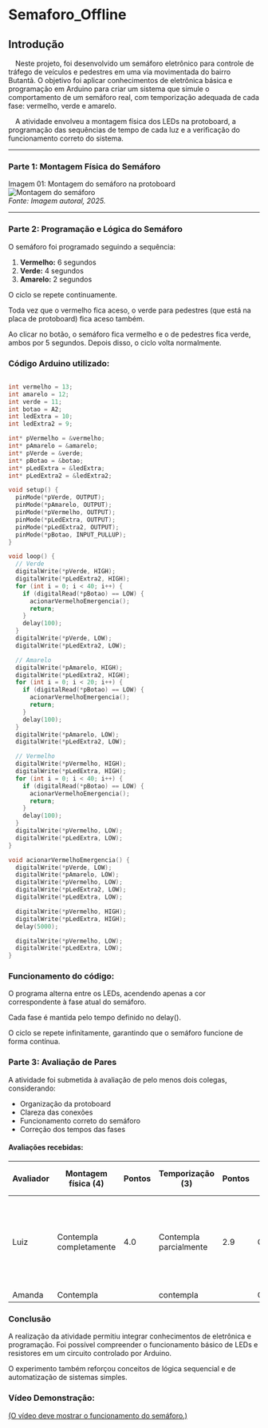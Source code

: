 # Semaforo_Offline

## Introdução
&emsp;Neste projeto, foi desenvolvido um semáforo eletrônico para controle de tráfego de veículos e pedestres em uma via movimentada do bairro Butantã. O objetivo foi aplicar conhecimentos de eletrônica básica e programação em Arduino para criar um sistema que simule o comportamento de um semáforo real, com temporização adequada de cada fase: vermelho, verde e amarelo.

&emsp;A atividade envolveu a montagem física dos LEDs na protoboard, a programação das sequências de tempo de cada luz e a verificação do funcionamento correto do sistema.

---

### Parte 1: Montagem Física do Semáforo

Imagem 01: Montagem do semáforo na protoboard
![Montagem do semáforo](../Semaforo_Offline/assets/imagens/semaforo_verde.jpeg)  
*Fonte: Imagem autoral, 2025.*

---

### Parte 2: Programação e Lógica do Semáforo

O semáforo foi programado seguindo a sequência:

1. **Vermelho:** 6 segundos  
2. **Verde:** 4 segundos  
3. **Amarelo:** 2 segundos  

O ciclo se repete continuamente.

Toda vez que o vermelho fica aceso, o verde para pedestres (que está na placa de protoboard) fica aceso também.

Ao clicar no botão, o semáforo fica vermelho e o de pedestres fica verde, ambos por 5 segundos. Depois disso, o ciclo volta normalmente.

### Código Arduino utilizado:

```cpp

int vermelho = 13;
int amarelo = 12;
int verde = 11;
int botao = A2;
int ledExtra = 10;
int ledExtra2 = 9;

int* pVermelho = &vermelho;
int* pAmarelo = &amarelo;
int* pVerde = &verde;
int* pBotao = &botao;
int* pLedExtra = &ledExtra;
int* pLedExtra2 = &ledExtra2;

void setup() {
  pinMode(*pVerde, OUTPUT);
  pinMode(*pAmarelo, OUTPUT);
  pinMode(*pVermelho, OUTPUT);
  pinMode(*pLedExtra, OUTPUT);
  pinMode(*pLedExtra2, OUTPUT);
  pinMode(*pBotao, INPUT_PULLUP);
}

void loop() {
  // Verde
  digitalWrite(*pVerde, HIGH);
  digitalWrite(*pLedExtra2, HIGH);
  for (int i = 0; i < 40; i++) {  
    if (digitalRead(*pBotao) == LOW) {
      acionarVermelhoEmergencia();
      return;
    }
    delay(100);
  }
  digitalWrite(*pVerde, LOW);
  digitalWrite(*pLedExtra2, LOW);

  // Amarelo
  digitalWrite(*pAmarelo, HIGH);
  digitalWrite(*pLedExtra2, HIGH);
  for (int i = 0; i < 20; i++) {  
    if (digitalRead(*pBotao) == LOW) {
      acionarVermelhoEmergencia();
      return;
    }
    delay(100);
  }
  digitalWrite(*pAmarelo, LOW);
  digitalWrite(*pLedExtra2, LOW);

  // Vermelho
  digitalWrite(*pVermelho, HIGH);
  digitalWrite(*pLedExtra, HIGH);
  for (int i = 0; i < 40; i++) {  
    if (digitalRead(*pBotao) == LOW) {
      acionarVermelhoEmergencia();
      return;
    }
    delay(100);
  }
  digitalWrite(*pVermelho, LOW);
  digitalWrite(*pLedExtra, LOW);
}

void acionarVermelhoEmergencia() {
  digitalWrite(*pVerde, LOW);
  digitalWrite(*pAmarelo, LOW);
  digitalWrite(*pVermelho, LOW);
  digitalWrite(*pLedExtra2, LOW);
  digitalWrite(*pLedExtra, LOW);

  digitalWrite(*pVermelho, HIGH);
  digitalWrite(*pLedExtra, HIGH);
  delay(5000);

  digitalWrite(*pVermelho, LOW);
  digitalWrite(*pLedExtra, LOW);
}
```
### Funcionamento do código:

O programa alterna entre os LEDs, acendendo apenas a cor correspondente à fase atual do semáforo.

Cada fase é mantida pelo tempo definido no delay().

O ciclo se repete infinitamente, garantindo que o semáforo funcione de forma contínua.

### Parte 3: Avaliação de Pares
A atividade foi submetida à avaliação de pelo menos dois colegas, considerando:

- Organização da protoboard
- Clareza das conexões
- Funcionamento correto do semáforo
- Correção dos tempos das fases

#### Avaliações recebidas:

| Avaliador | Montagem física (4) | Pontos | Temporização (3) | Pontos | Código & estrutura (3) | Pontos | Observações gerais                                                         | Total (10) |
|-----------|----------------------|--------|-------------------|--------|------------------------|--------|----------------------------------------------------------------------------|------------|
| Luiz     | Contempla completamente | 4.0    | Contempla parcialmente         | 2.9   | Contempla               | 3    | Estrutura de jumpers bem organizados, bom funcionamento do botão para pedestres, código sem comentários. | 9.9        |
| Amanda     | Contempla  |     | contempla          |    | Contempla               |   |  |        |

### Conclusão
A realização da atividade permitiu integrar conhecimentos de eletrônica e programação. Foi possível compreender o funcionamento básico de LEDs e resistores em um circuito controlado por Arduino.

O experimento também reforçou conceitos de lógica sequencial e de automatização de sistemas simples.

### Vídeo Demonstração:
[(O vídeo deve mostrar o funcionamento do semáforo.)](https://youtu.be/OeQ-svH8c24?si=wKR4JJZf6fzLiXFF)